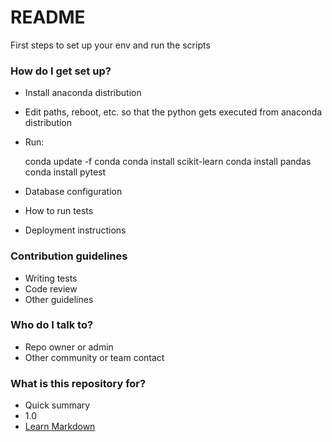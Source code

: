 # README #

First steps to set up your env and run the scripts

### How do I get set up? ###

* Install anaconda distribution
* Edit paths, reboot, etc. so that the python gets executed from anaconda distribution
* Run:
    
    conda update -f conda
    conda install scikit-learn
    conda install pandas
    conda install pytest

* Database configuration
* How to run tests
* Deployment instructions




### Contribution guidelines ###

* Writing tests
* Code review
* Other guidelines

### Who do I talk to? ###

* Repo owner or admin
* Other community or team contact


### What is this repository for? ###

* Quick summary
* 1.0
* [Learn Markdown](https://bitbucket.org/tutorials/markdowndemo)